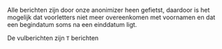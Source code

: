Alle berichten zijn door onze anonimizer heen gefietst, daardoor is het mogelijk dat voorletters niet meer overeenkomen met voornamen en dat een begindatum soms na een einddatum ligt.

De vulberichten zijn `T` berichten

